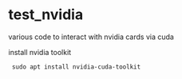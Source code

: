 # test_nvidia
various code to interact with nvidia cards via cuda

install nvidia toolkit
<pre><code> sudo apt install nvidia-cuda-toolkit
</code></pre>


